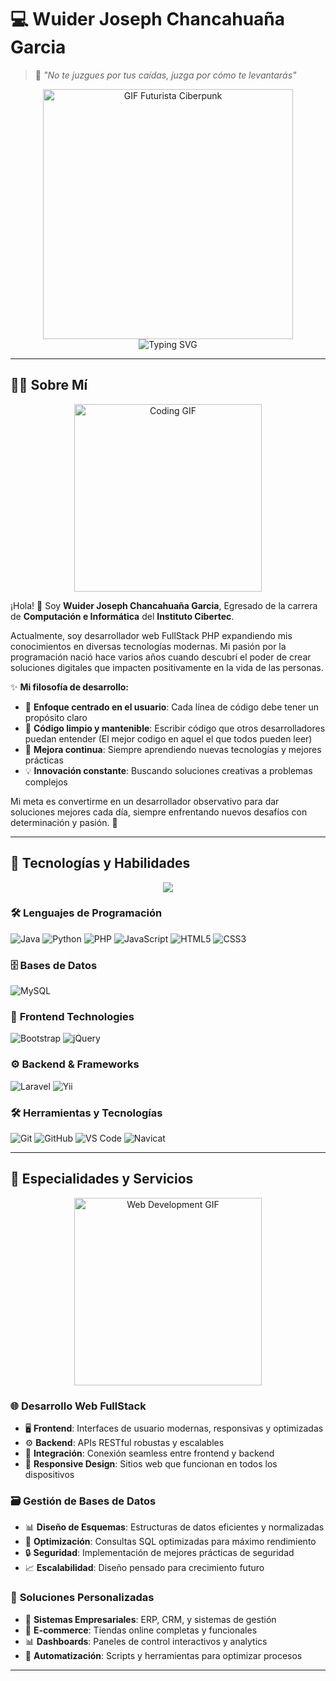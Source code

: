 # 💻 **Wuider Joseph Chancahuaña Garcia** 
> 🦾 *"No te juzgues por tus caídas, juzga por cómo te levantarás"*  

<div align="center">
  <img src="https://i.pinimg.com/originals/90/70/32/9070324cdfc07c68d60eed0c39e77573.gif" width="400px" height="auto" alt="GIF Futurista Ciberpunk">
</div>

<div align="center">
  <img src="https://readme-typing-svg.herokuapp.com?font=Orbitron&size=30&pause=1000&color=00D9FF&center=true&vCenter=true&width=435&lines=FullStack+PHP+Developer;Web+Systems+Architect;Database+Engineer;Code+Innovator" alt="Typing SVG" />
</div>

---

## 🧑‍💻 **Sobre Mí**

<div align="center">
  <img src="https://media.giphy.com/media/qgQUggAC3Pfv687qPC/giphy.gif" width="300px" alt="Coding GIF">
</div>

¡Hola! 👋 Soy **Wuider Joseph Chancahuaña Garcia**, Egresado de la carrera de **Computación e Informática** del **Instituto Cibertec**.

Actualmente, soy desarrollador web FullStack PHP expandiendo mis conocimientos en diversas tecnologías modernas. Mi pasión por la programación nació hace varios años cuando descubrí el poder de crear soluciones digitales que impacten positivamente en la vida de las personas.

✨ **Mi filosofía de desarrollo:**
- 🎯 **Enfoque centrado en el usuario**: Cada línea de código debe tener un propósito claro
- 🔧 **Código limpio y mantenible**: Escribir código que otros desarrolladores puedan entender (El mejor codigo en aquel el que todos pueden leer)
- 🚀 **Mejora continua**: Siempre aprendiendo nuevas tecnologías y mejores prácticas
- 💡 **Innovación constante**: Buscando soluciones creativas a problemas complejos

Mi meta es convertirme en un desarrollador observativo para dar soluciones mejores cada día, siempre enfrentando nuevos desafíos con determinación y pasión. 🚀

---

## 🚀 **Tecnologías y Habilidades**

<div align="center">
  <img src="https://skillicons.dev/icons?i=java,python,php,mysql,html,css,js,git,github,vscode,linux,docker" />
</div>

### 🛠️ **Lenguajes de Programación**  
![Java](https://img.shields.io/badge/Java-ED8B00?style=for-the-badge&logo=openjdk&logoColor=white)
![Python](https://img.shields.io/badge/Python-3776AB?style=for-the-badge&logo=python&logoColor=white)
![PHP](https://img.shields.io/badge/PHP-777BB4?style=for-the-badge&logo=php&logoColor=white)
![JavaScript](https://img.shields.io/badge/JavaScript-F7DF1E?style=for-the-badge&logo=javascript&logoColor=black)
![HTML5](https://img.shields.io/badge/HTML5-E34F26?style=for-the-badge&logo=html5&logoColor=white)
![CSS3](https://img.shields.io/badge/CSS3-1572B6?style=for-the-badge&logo=css3&logoColor=white)

### 🗄️ **Bases de Datos**  
![MySQL](https://img.shields.io/badge/MySQL-4479A1?style=for-the-badge&logo=mysql&logoColor=white)

### 🎨 **Frontend Technologies**
![Bootstrap](https://img.shields.io/badge/Bootstrap-563D7C?style=for-the-badge&logo=bootstrap&logoColor=white)
![jQuery](https://img.shields.io/badge/jQuery-0769AD?style=for-the-badge&logo=jquery&logoColor=white)

### ⚙️ **Backend & Frameworks**
![Laravel](https://img.shields.io/badge/Laravel-FF2D20?style=for-the-badge&logo=laravel&logoColor=white)
![Yii](https://img.shields.io/badge/Yii-34495E?style=for-the-badge&logo=Yii&logoColor=white)


### 🛠️ **Herramientas y Tecnologías**
![Git](https://img.shields.io/badge/GIT-E44C30?style=for-the-badge&logo=git&logoColor=white)
![GitHub](https://img.shields.io/badge/GitHub-100000?style=for-the-badge&logo=github&logoColor=white)
![VS Code](https://img.shields.io/badge/Visual_Studio_Code-0078D4?style=for-the-badge&logo=visual%20studio%20code&logoColor=white)
![Navicat](https://img.shields.io/badge/Navicat-009591?style=for-the-badge&logo=database&logoColor=white)

---
## 💼 **Especialidades y Servicios**

<div align="center">
  <img src="https://media.giphy.com/media/L1R1tvI9svkIWwpVYr/giphy.gif" width="300px" alt="Web Development GIF">
</div>

### 🌐 **Desarrollo Web FullStack**
- 🖥️ **Frontend**: Interfaces de usuario modernas, responsivas y optimizadas
- ⚙️ **Backend**: APIs RESTful robustas y escalables
- 🔗 **Integración**: Conexión seamless entre frontend y backend
- 📱 **Responsive Design**: Sitios web que funcionan en todos los dispositivos

### 🗃️ **Gestión de Bases de Datos**
- 📊 **Diseño de Esquemas**: Estructuras de datos eficientes y normalizadas
- 🔧 **Optimización**: Consultas SQL optimizadas para máximo rendimiento
- 🔒 **Seguridad**: Implementación de mejores prácticas de seguridad
- 📈 **Escalabilidad**: Diseño pensado para crecimiento futuro

### 🎯 **Soluciones Personalizadas**
- 🏢 **Sistemas Empresariales**: ERP, CRM, y sistemas de gestión
- 🛒 **E-commerce**: Tiendas online completas y funcionales
- 📊 **Dashboards**: Paneles de control interactivos y analytics
- 🔧 **Automatización**: Scripts y herramientas para optimizar procesos

---
